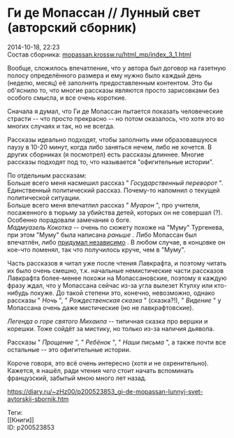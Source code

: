 Ги де Мопассан // Лунный свет (авторский сборник)
==================================================

   
 2014-10-18, 22:23   
  Состав сборника:  [mopassan.krossw.ru/html\_mp/index\_3\_1.html](http://mopassan.krossw.ru/html_mp/index_3_1.html)    
   
 Вообще, сложилось впечатление, что у автора был договор на газетную полосу определённого размера и ему нужно было каждый день (неделю, месяц) её заполнять предоставленным контентом. Это бы об'яснило то, что многие рассказы являются просто зарисовками без особого смысла, и все очень короткие.   
   
 Сначала я думал, что Ги де Мопассан пытается показать человеческие страсти -- что просто прекрасно -- но потом оказалось, что хотя это во многих случаях и так, но не всегда.   
   
 Рассказы идеально подходят, чтобы заполнить ими образовавшуюся паузу в 10-20 минут, когда либо заняться нечем, либо не хочется. В других сборниках (я посмотрел) есть рассказы длиннее. Многие рассказы подходят под то, что называется "офигительные истории".   
   
 По отдельным рассказам:   
 Больше всего меня насмешил рассказ "  *Государственный переворот*  ". Единственный политический рассказ. Почему-то напомнил о текущей политической ситуации.   
 Больше всего меня впечатлил рассказ "  *Муарон*  ", про учителя, посаженного в тюрьму за убийства детей, которых он не совершал (?). Особенно порадовали замечания о боге.   
  *Мадмуазель Кокотка*  -- очень по сюжету похоже на "Муму" Тургенева, при этом "Муму" была написана  *раньше*  . Либо Мопассан был впечатлён, либо  [придумал независимо](http://flibusta.net/b/115219/read)  . В любом случае, в концовке он кое-что поменял, так что получилось круче, чем в "Муму".   
   
 Часть рассказов я читал уже после чтения Лавкрафта, и поэтому читать их было очень смешно, т.к. начальные немистические части рассказов Лавкрафта более-менее похожи на Мопассановские, поэтому я каждую фразу ждал, что у Мопассана сейчас из-за угла вылезет Ктулху или кто-нибудь похуже. До такой степени это, конечно, невозможно, однако рассказы "  *Ночь*  ", "  *Рождественская сказка*  " (сказка?!), "  *Видение*  " у Мопассана очень даже мистические (но не лавкрафтовские).   
   
  *Легенда о горе святого Михаила*  -- типичная сказка про вершки и корешки. Тоже сойдёт за мистику, но только из-за наличия дьявола.   
   
 Рассказы "  *Прощение*  ", "  *Ребёнок*  ", "  *Наши письма*  ", а также почти все остальные -- это офигительные истории.   
   
 Короче говоря, это всё очень интересно (хотя и не охренительно). Кажется, я нашёл, ради чтения  *чего*  стоит начать вспоминать французский, забытый мною много лет назад.   
    
 <https://diary.ru/~zHz00/p200523853_gi-de-mopassan-lunnyj-svet-avtorskij-sbornik.htm>   
   
 Теги:   
 [[Книги]]   
 ID: p200523853